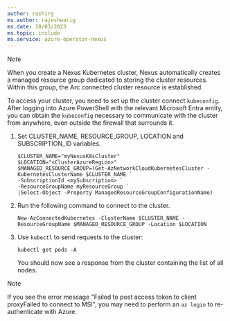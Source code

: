 ```yaml
---
author: rashirg
ms.author: rajeshwarig
ms.date: 10/03/2023
ms.topic: include
ms.service: azure-operator-nexus
---
```


> [!NOTE]
> When you create a Nexus Kubernetes cluster, Nexus automatically creates a managed resource group dedicated to storing the cluster resources. Within this group, the Arc connected cluster resource is established.

To access your cluster, you need to set up the cluster connect `kubeconfig`. After logging into Azure PowerShell with the relevant Microsoft Entra entity, you can obtain the `kubeconfig` necessary to communicate with the cluster from anywhere, even outside the firewall that surrounds it.

1. Set CLUSTER_NAME, RESOURCE_GROUP, LOCATION and SUBSCRIPTION_ID variables.

    ```azurepowershell
    $CLUSTER_NAME="myNexusK8sCluster"
    $LOCATION="<ClusterAzureRegion>"
    $MANAGED_RESOURCE_GROUP=(Get-AzNetworkCloudKubernetesCluster -KubernetesClusterName $CLUSTER_NAME `
    -SubscriptionId <mySubscription> `
    -ResourceGroupName myResourceGroup `
    |Select-Object -Property ManagedResourceGroupConfigurationName)
    ```
    
2. Run the following command to connect to the cluster.
    ```azurepowershell
    New-AzConnectedKubernetes -ClusterName $CLUSTER_NAME -ResourceGroupName $MANAGED_RESOURCE_GROUP -Location $LOCATION
    ```

2. Use `kubectl` to send requests to the cluster:

    ```console
    kubectl get pods -A
    ```
    You should now see a response from the cluster containing the list of all nodes.

> [!NOTE]
> If you see the error message "Failed to post access token to client proxyFailed to connect to MSI", you may need to perform an `az login` to re-authenticate with Azure.
